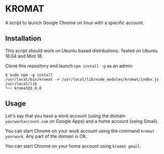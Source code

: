 # KROMAT

A script to launch Google Chrome on linux with a specific account.

## Installation

This script should work on Ubuntu based distributions. Tested on Ubuntu 16.04 and Mint 18.

Clone this repository and launch `npm install -g` as an admin:

```
$ sudo npm -g install
/usr/local/bin/kromat -> /usr/local/lib/node_modules/kromat/index.js
/usr/local/lib
└── kromat@1.0.0
```

## Usage

Let's say that you have a work account (using the domain `yourworkaccount.com` on Google Apps) and a home account (using Gmail).

You can start Chrome on your work account using the command `kromat yourwork`. Any part of the domain is OK.

You can start Chrome on your home account using `kromat gmail`.
